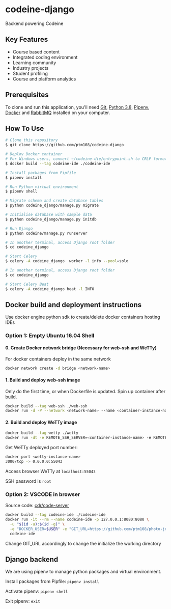 # codeine-django

Backend powering Codeine


## Key Features
* Course based content
* Integrated coding environment
* Learning community
* Industry projects
* Student profiling
* Course and platform analytics


## Prerequisites

To clone and run this application, you'll need [Git](https://git-scm.com), [Python 3.8](https://www.python.org/downloads/), [Pipenv](https://pypi.org/project/pipenv/), [Docker](https://docs.docker.com/get-docker/) and [RabbitMQ](https://www.rabbitmq.com/) installed on your computer.

## How To Use

```bash
# Clone this repository
$ git clone https://github.com/ptm108/codeine-django

# Deploy Docker container
# For Windows users, convert ~/codeine-die/entrypoint.sh to CRLF format
$ docker build --tag codeine-ide ./codeine-ide

# Install packages from Pipfile
$ pipenv install

# Run Python virtual environment
$ pipenv shell

# Migrate schema and create database tables
$ python codeine_django/manage.py migrate

# Initialise database with sample data
$ python codeine_django/manage.py initdb

# Run Django
$ python codeine/manage.py runserver

# In another terminal, access Django root folder
$ cd codeine_django

# Start Celery
$ celery -A codeine_django  worker -l info --pool=solo

# In another terminal, access Django root folder
$ cd codeine_django

# Start Celery Beat
$ celery -A codeine_django beat -l INFO
```

## Docker build and deployment instructions

Use docker engine python sdk to create/delete docker containers hosting IDEs

### Option 1: Empty Ubuntu 16.04 Shell

#### 0. Create Docker network bridge (Necessary for web-ssh and WeTTy)

For docker containers deploy in the same network

```bash
docker network create -d bridge <network-name>
```


#### 1. Build and deploy web-ssh image

Only do the first time, or when Dockerfile is updated. Spin up container after build.

```bash
docker build --tag web-ssh ./web-ssh
docker run -d -P --network <network-name> --name <container-instance-name> web-ssh
```

#### 2. Build and deploy WeTTy image

```bash
docker build --tag wetty ./wetty
docker run -dt -e REMOTE_SSH_SERVER=<container-instance-name> -e REMOTE_SSH_PORT=22 -e REMOTE_SSH_USER=root -p 3000 --name <wetty-instance-name> --network <network-name> wetty
```

Get WeTTy deployed port number:

```bash
docker port <wetty-instance-name>
3000/tcp -> 0.0.0.0:55043
```

Access browser WeTTy at `localhost:55043`

SSH password is `root`

### Option 2: VSCODE in browser

Source code: [cdr/code-server](https://github.com/cdr/code-server)

```bash
docker build --tag codeine-ide ./codeine-ide
docker run -it --rm --name codeine-ide -p 127.0.0.1:8080:8080 \
  -u "$(id -u):$(id -g)" \
  -e "DOCKER_USER=$USER" -e "GIT_URL=https://github.com/ptm108/photo-journal-rn.git" \
  codeine-ide
```

Change GIT_URL accordingly to change the initialize the working directory

## Django backend

We are using pipenv to manage python packages and virtual environment.

Install packages from Pipfile: `pipenv install`

Activate pipenv: `pipenv shell`

Exit pipenv: `exit`
